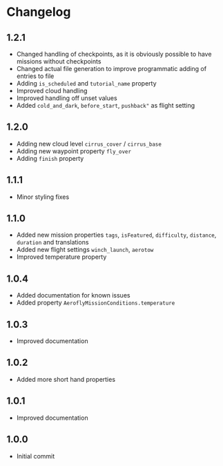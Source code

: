 # Changelog

## 1.2.1

- Changed handling of checkpoints, as it is obviously possible to have missions without checkpoints
- Changed actual file generation to improve programmatic adding of entries to file
- Adding `is_scheduled` and `tutorial_name` property
- Improved cloud handling
- Improved handling off unset values
- Added `cold_and_dark`, `before_start`, `pushback"` as flight setting

## 1.2.0

- Adding new cloud level `cirrus_cover` / `cirrus_base`
- Adding new waypoint property `fly_over`
- Adding `finish` property

## 1.1.1

- Minor styling fixes

## 1.1.0

- Added new mission properties `tags`, `isFeatured`, `difficulty`, `distance`, `duration` and translations
- Added new flight settings `winch_launch`, `aerotow`
- Improved temperature property

## 1.0.4

- Added documentation for known issues
- Added property `AeroflyMissionConditions.temperature`

## 1.0.3

- Improved documentation

## 1.0.2

- Added more short hand properties

## 1.0.1

- Improved documentation

## 1.0.0

- Initial commit
